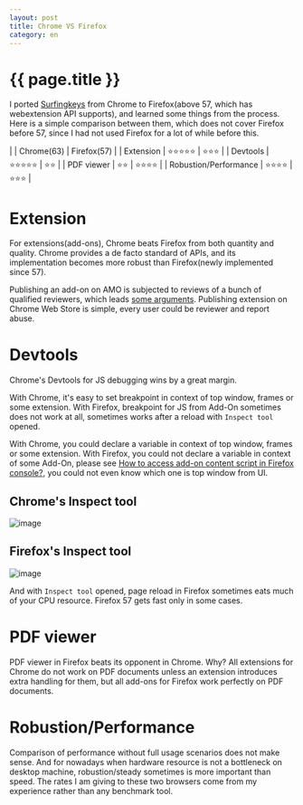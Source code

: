 ```yaml
---
layout: post
title: Chrome VS Firefox
category: en
---
```


{{ page.title }}
================

I ported [Surfingkeys](https://github.com/brookhong/Surfingkeys) from Chrome to Firefox(above 57, which has webextension API supports), and learned some things from the process. Here is a simple comparison between them, which does not cover Firefox before 57, since I had not used Firefox for a lot of while before this.

| | Chrome(63) | Firefox(57) |
| Extension | ⭐⭐⭐⭐⭐ | ⭐⭐⭐ |
| Devtools | ⭐⭐⭐⭐⭐ | ⭐⭐ |
| PDF viewer | ⭐⭐ | ⭐⭐⭐⭐ |
| Robustion/Performance | ⭐⭐⭐⭐ | ⭐⭐⭐ |


# Extension

For extensions(add-ons), Chrome beats Firefox from both quantity and quality. Chrome provides a de facto standard of APIs, and its implementation becomes more robust than Firefox(newly implemented since 57).

Publishing an add-on on AMO is subjected to reviews of a bunch of qualified reviewers, which leads [some arguments](https://discourse.mozilla.org/t/how-does-review-of-addons-works-and-why-you-dont-need-to-write-add-ons-for-firefox/11980). Publishing extension on Chrome Web Store is simple, every user could be reviewer and report abuse.

# Devtools

Chrome's Devtools for JS debugging wins by a great margin.

With Chrome, it's easy to set breakpoint in context of top window, frames or some extension. With Firefox, breakpoint for JS from Add-On sometimes does not work at all, sometimes works after a reload with `Inspect tool` opened.

With Chrome, you could declare a variable in context of top window, frames or some extension. With Firefox, you could not declare a variable in context of some Add-On, please see [How to access add-on content script in Firefox console?](https://stackoverflow.com/questions/42571706/how-to-access-add-on-content-script-in-firefox-console), you could not even know which one is top window from UI.

## Chrome's Inspect tool
![image](https://user-images.githubusercontent.com/288207/34869456-e93d7f48-f7c1-11e7-944d-07b62e5e07ba.png)

## Firefox's Inspect tool
![image](https://user-images.githubusercontent.com/288207/34869496-0efcb64a-f7c2-11e7-8995-951723b40aa4.png)

And with `Inspect tool` opened, page reload in Firefox sometimes eats much of your CPU resource. Firefox 57 gets fast only in some cases.

# PDF viewer

PDF viewer in Firefox beats its opponent in Chrome. Why? All extensions for Chrome do not work on PDF documents unless an extension introduces extra handling for them, but all add-ons for Firefox work perfectly on PDF documents.

# Robustion/Performance

Comparison of performance without full usage scenarios does not make sense. And for nowadays when hardware resource is not a bottleneck on desktop machine, robustion/steady sometimes is more important than speed. The rates I am giving to these two browsers come from my experience rather than any benchmark tool.
